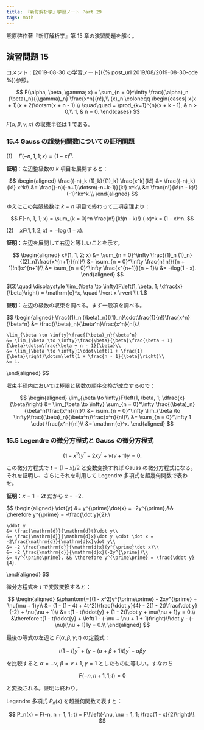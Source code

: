 ```yaml
---
title: 『新訂解析学』学習ノート Part 29
tags: math
---
```


熊原啓作著『新訂解析学』第 15 章の演習問題を解く。

## 演習問題 15

コメント：[2019-08-30 の学習ノート]({% post_url 2019/08/2019-08-30-ode %})参照。

$$
F(\alpha, \beta, \gamma; x) = \sum_{n = 0}^\infty \frac{(\alpha)_n (\beta)_n}{(\gamma)_n} \frac{x^n}{n!},\\
(x)_n \coloneqq \begin{cases}
    x(x + 1)(x + 2)\dotsm(x + n - 1) \\ \quad\quad = \prod_{k=1}^{n}(x + k - 1), & n > 0,\\
    1, & n = 0.
\end{cases}
$$

$F(\alpha, \beta, \gamma; x)$ の収束半径は 1 である。

### 15.4 Gauss の超幾何関数についての証明問題

$(1)\quad F(-n, 1, 1; x) = (1 - x)^n.$

**証明**：左辺整級数の $k$ 項目を展開すると：

$$
\begin{aligned}
    \frac{(-n)_k (1)_k}{(1)_k} \frac{x^k}{k!}
    &= \frac{(-n)_k}{k!} x^k\\
    &= \frac{(-n)(-n+1)\dotsm(-n+k-1)}{k!} x^k\\
    &= \frac{n!}{k!(n - k)!} (-1)^kx^k.\\
\end{aligned}
$$

ゆえにこの無限級数は $k = n$ 項目で終わって二項定理より：

$$
F(-n, 1, 1; x) = \sum_{k = 0}^n \frac{n!}{k!(n - k)!} (-x)^k = (1 - x)^n.
$$

$(2)\quad xF(1, 1, 2; x) = -\log(1 - x).$

**証明**：左辺を展開して右辺と等しいことを示す。

$$
\begin{aligned}
    xF(1, 1, 2; x)
    &= \sum_{n = 0}^\infty \frac{(1)_n (1)_n}{(2)_n}\frac{x^{n+1}}{n!}\\
    &= \sum_{n = 0}^\infty \frac{n! n!}{(n + 1)!n!}x^{n+1}\\
    &= \sum_{n = 0}^\infty \frac{x^{n+1}}{n + 1}\\
    &= -\log(1 - x).
\end{aligned}
$$

$(3)\quad \displaystyle \lim_{\beta \to \infty}F\left(1, \beta, 1; \dfrac{x}{\beta}\right) = \mathrm{e}^x, \quad \lvert x \rvert \lt 1.$

**証明**：左辺の級数の収束を調べる。まず一般項を調べる。

$$
\begin{aligned}
    \frac{(1)_n (\beta)_n}{(1)_n}\cdot\frac{1}{n!}\frac{x^n}{\beta^n}
    &= \frac{(\beta)_n}{\beta^n}\frac{x^n}{n!}.\\

    \lim_{\beta \to \infty}\frac{(\beta)_n}{\beta^n}
    &= \lim_{\beta \to \infty}\frac{\beta}{\beta}\frac{\beta + 1}{\beta}\dotsm\frac{\beta + n - 1}{\beta}\\
    &= \lim_{\beta \to \infty}1\cdot\left(1 + \frac{1}{\beta}\right)\dotsm\left(1 + \frac{n - 1}{\beta}\right)\\
    &= 1.
\end{aligned}
$$

収束半径内においては極限と級数の順序交換が成立するので：

$$
\begin{aligned}
    \lim_{\beta \to \infty}F\left(1, \beta, 1; \dfrac{x}{\beta}\right)
    &= \lim_{\beta \to \infty} \sum_{n = 0}^\infty \frac{(\beta)_n}{\beta^n}\frac{x^n}{n!}\\
    &= \sum_{n = 0}^\infty \lim_{\beta \to \infty}\frac{(\beta)_n}{\beta^n}\frac{x^n}{n!}\\
    &= \sum_{n = 0}^\infty 1 \cdot \frac{x^n}{n!}\\
    &= \mathrm{e}^x.
\end{aligned}
$$

### 15.5 Legendre の微分方程式と Gauss の微分方程式

$$
(1 - x^2)y^{\prime\prime} - 2xy^{\prime} + \nu(\nu + 1)y = 0.
$$

この微分方程式で $t = (1 - x)/2$ と変数変換すれば Gauss の微分方程式になる。
それを証明し、さらにそれを利用して Legendre 多項式を超幾何関数で表わせ。

**証明**：$x = 1 - 2t$ だから $\dot{x} = -2.$

$$
\begin{aligned}
    \dot{y} &= y^{\prime}\dot{x} = -2y^{\prime},&& \therefore y^{\prime} = -\frac{\dot y}{2}.\\

    \ddot y
    &= \frac{\mathrm{d}}{\mathrm{d}t}\dot y\\
    &= \frac{\mathrm{d}}{\mathrm{d}x}\dot y \cdot \dot x = -2\frac{\mathrm{d}}{\mathrm{d}x}\dot y\\
    &= -2 \frac{\mathrm{d}}{\mathrm{d}x}(y^{\prime}\dot x)\\
    &= -2 \frac{\mathrm{d}}{\mathrm{d}x}(-2y^{\prime})\\
    &= 4y^{\prime\prime}. && \therefore y^{\prime\prime} = \frac{\ddot y}{4}.
\end{aligned}
$$

微分方程式を $t$ で変数変換すると：

$$
\begin{aligned}
    &\phantom{=}(1 - x^2)y^{\prime\prime} - 2xy^{\prime} + \nu(\nu + 1)y\\
    &= (1 - (1 - 4t + 4t^2))\frac{\ddot y}{4} - 2(1 - 2t)\frac{\dot y}{-2} + \nu(\nu + 1)\\
    &= t(1 - t)\ddot{y} + (1 - 2t)\dot y + \nu(\nu + 1)y = 0.\\
    &\therefore t(1 - t)\ddot{y} + \left(1 - (-\nu + \nu + 1 + 1)t\right)\!\dot y - (-\nu)(\nu + 1)1y = 0.\\
\end{aligned}
$$

最後の等式の左辺と $F(\alpha, \beta, \gamma; t)$ の定義式：

$$
t(1 - t)y^{\prime\prime} + (\gamma - (\alpha + \beta + 1)t)y^\prime - \alpha\beta y
$$

を比較すると $\alpha = -\nu,\;\beta = \nu + 1,\;\gamma = 1$ としたものに等しい。すなわち

$$
F(-n, n + 1, 1; t) = 0
$$

と変換される。証明は終わり。

Legendre 多項式 $P_n(x)$ を超幾何関数で表すと：

$$
P_n(x) = F(-n, n + 1, 1; t) = F\!\left(-\nu, \nu + 1, 1; \frac{1 - x}{2}\right)\!.
$$
